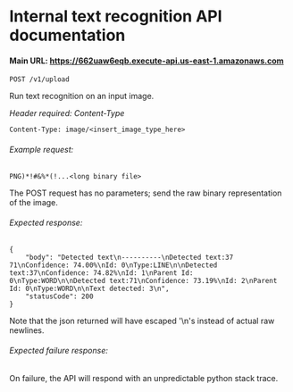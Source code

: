 # Internal text recognition API documentation
#### Main URL: https://662uaw6eqb.execute-api.us-east-1.amazonaws.com
`POST /v1/upload`

Run text recognition on an input image.

*Header required: Content-Type*

`Content-Type: image/<insert_image_type_here>`

###### Example request:

` PNG)*!#&%*(!...<long binary file>  `

The POST request has no parameters; send the raw binary representation of the image.

###### Expected response:
```
{
    "body": "Detected text\n----------\nDetected text:37 71\nConfidence: 74.00%\nId: 0\nType:LINE\n\nDetected text:37\nConfidence: 74.82%\nId: 1\nParent Id: 0\nType:WORD\n\nDetected text:71\nConfidence: 73.19%\nId: 2\nParent Id: 0\nType:WORD\n\nText detected: 3\n",
    "statusCode": 200
}
```
Note that the json returned will have escaped '\n's instead of actual raw newlines.

###### Expected failure response:
On failure, the API will respond with an unpredictable python stack trace.

